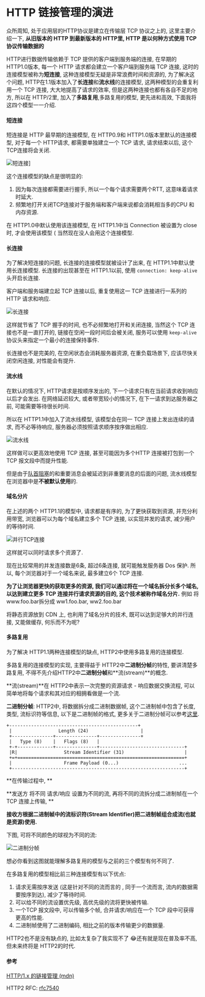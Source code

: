 # HTTP 链接管理的演进

众所周知, 处于应用层的HTTP协议是建立在传输层 TCP 协议之上的, 这里主要介绍一下, **从旧版本的 HTTP 到最新版本的 HTTP里, HTTP 是以何种方式使用 TCP 协议传输数据的**

HTTP进行数据传输依赖于 TCP 提供的客户端到服务端的连接, 在早期的 HTTP1.0版本, 每一个 HTTP 请求都会建立一个客户端到服务端 TCP 连接, 这时的连接模型被称为**短连接**, 这种连接模型无疑是非常浪费时间和资源的, 为了解决这个问题, HTTP在1.1版本加入了**长连接**和**流水线**的连接模型, 这两种模型的会重复利用一个 TCP 连接, 大大地提高了请求的效率, 但是这两种连接也都有各自不足的地方, 所以在 HTTP/2里, 加入了**多路复用**,多路复用的模型, 更先进和高效, 下面我将这四个模型一一介绍.

#### 短连接

短连接是 HTTP 最早期的连接模型, 在 HTTP0.9和 HTTP1.0版本里默认的连接模型, 对于每一个 HTTP请求, 都需要单独建立一个 TCP 请求, 请求结束以后, 这个 TCP连接将会关闭.

![短连接](https://www.todoit.me/static/短连接.jpg)]

这个连接模型的缺点是很明显的:

1. 因为每次连接都需要进行握手, 所以一个每个请求需要两个RTT, 这意味着请求时延大.
2. 频繁地打开关闭TCP连接对于服务端和客户端来说都会消耗相当多的CPU 和内存资源.

在 HTTP1.0中默认使用该连接模型, 在 HTTP1.1中当 Connection 被设置为 close 时, 才会使用该模型 ( 当然现在没人会用这个连接模型.

#### 长连接

为了解决短连接的问题, 长连接的连接模型就被设计了出来, 在 HTTP1.1中默认使用长连接模型. 长连接的出现甚至在 HTTP1.1以前, 使用 `connection: keep-alive`头开启长连接.

客户端和服务端建立起 TCP 连接以后, 重复使用这一 TCP 连接进行一系列的 HTTP 请求和响应.

![长连接](https://www.todoit.me/static/长连接.jpg)

这样就节省了 TCP 握手的时间, 也不必频繁地打开和关闭连接, 当然这个 TCP 连接也不是一直打开的, 链接在空闲一段时间后会被关闭, 服务可以使用 `keep-alive` 协议头来指定一个最小的连接保持事件.

长连接也不是完美的, 在空闲状态会消耗服务器资源, 在重负载场景下, 应该尽快关闭空闲连接, 对性能会有提升.

#### 流水线

在默认的情况下, HTTP请求是按顺序发出的, 下一个请求只有在当前请求收到响应以后才会发出. 在网络延迟较大, 或者带宽较小的情况下, 在下一请求到达服务器之前, 可能需要等待很长时间. 

所以在 HTTP1.1中加入了流水线模型, 该模型会在同一 TCP 连接上发出连续的请求, 而不必等待响应, 服务器必须按照请求顺序按序做出相应.

![流水线](https://www.todoit.me/static/流水线.png)

这样做可以更高效地使用 TCP 连接, 甚至可能因为多个HTTP 连接被打包到一个 TCP 报文段中而提升性能.

但是由于[队首阻塞](https://zh.wikipedia.org/wiki/%E9%98%9F%E5%A4%B4%E9%98%BB%E5%A1%9E)的和重要消息会被延迟到非重要消息的后面的问题, 流水线模型在浏览器中是**不被默认使用**的.

#### 域名分片

在上述的两个 HTTP1.1的模型中, 请求都是有序的, 为了更快获取到资源, 并充分利用带宽, 浏览器可以为每个域名建立多个 TCP 连接, 以实现并发的请求, 减少用户的等待时间. 

![并行TCP连接](https://www.todoit.me/static/并行TCP连接.png)

这样就可以同时请求多个资源了.

现在比较常用的并发连接数是6条, 超过6条连接, 就可能触发服务器 Dos 保护. 所以, 每个浏览器对于一个域名来说, 最多建立6个 TCP 连接.

**为了让浏览器更快的获取更多的资源, 我们可以通过将在一个域名拆分长多个域名, 以达到建立更多 TCP 连接并行请求资源的目的, 这个技术被称作域名分片.** 例如 将www.foo.bar拆分成 ww1.foo.bar, ww2.foo.bar

将静态资源放到 CDN 上, 也利用了域名分片的技术, 既可以达到足够大的并行连接, 又能做缓存, 何乐而不为呢?

#### 多路复用

为了解决 HTTP1.1两种连接模型的缺点, HTTP2中使用多路复用的连接模型.

多路复用的连接模型的实现, 主要得益于 HTTP2中**二进制分帧**的特性, 要讲清楚多路复用, 不得不先介绍HTTP2中**二进制分帧**和**流(stream)**的概念.

**流(stream)**在 HTTP2中表示一次完整的资源请求 - 响应数据交换流程, 可以简单地将每个请求和其对应的相拥看做是一个流.

**二进制分帧**: HTTP2中, 将数据拆分成二进制数据帧, 这个二进制帧中包含了长度, 类型, 流标识符等信息, 以下是二进制帧的格式, 更多关于二进制分帧可以参考[这里](http://httpwg.org/specs/rfc7540.html#FrameHeader).

```
+-----------------------------------------------+
 |                 Length (24)                   |
 +---------------+---------------+---------------+
 |   Type (8)    |   Flags (8)   |
 +-+-------------+---------------+-------------------------------+
 |R|                 Stream Identifier (31)                      |
 +=+=============================================================+
 |                   Frame Payload (0...)                      ...
 +---------------------------------------------------------------+
```

**在传输过程中, **

**发送方 将不同 请求/响应 设置为不同的流, 再将不同的流拆分成二进制帧在一个 TCP 连接上传输, **

**接收方根据二进制帧中的流标识符(Stream Identifier)把二进制帧组合成流(也就是资源)使用.**

下图, 可将不同颜色的球视为不同的流: 

![二进制分帧](https://www.todoit.me/static/二进制分帧.jpg)

想必你看到这图就能理解多路复用的模型与之前的三个模型有何不同了.

在多路复用的模型相比前三种连接模型有以下优点:

1. 请求无需按序发送 (这是针对不同的流而言的 , 同于一个流而言, 流内的数据需要按序到达), 减少了等待时间.
2. 可以给不同的流设置优先级, 高优先级的流将更快被传输.
3. 一个TCP 报文段中, 可以传输多个帧, 合并请求/响应在一个 TCP 段中可获得更高的性能.
4. 二进制帧使用了二进制编码, 相比之前的版本传输更少的数据量.


HTTP2也不是没有缺点的, 比如太复杂了我实现不了 😂还有就是现在普及率不高, 但未来终将是 HTTP2的时代.



#### 参考

[HTTP/1.x 的链接管理 (mdn)](https://developer.mozilla.org/zh-CN/docs/Web/HTTP/Connection_management_in_HTTP_1.x)

HTTP2 RFC: [rfc7540](http://httpwg.org/specs/rfc7540.html)
